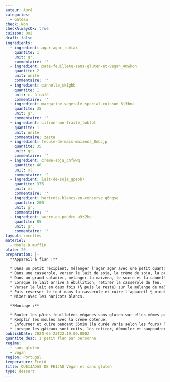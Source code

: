 ```yaml
---
auteur: Auré
categories:
  - Gateau
check: Non
checkAlwaysOk: true
cuisson: Oui
draft: false
ingredients:
  - ingredient: agar-agar_ruhtax
    quantite: 1
    unit: gr.
    commentaire: ''
  - ingredient: pate-feuillete-sans-gluten-et-vegan_40wkon
    quantite: 2
    unit: unité
    commentaire: ''
  - ingredient: cannelle_sk1gbb
    quantite: 1
    unit: c. à café
    commentaire: ''
  - ingredient: margarine-vegetale-special-cuisson_8j3hna
    quantite: 35
    unit: gr.
    commentaire: ''
  - ingredient: citron-non-traite_tobtbt
    quantite: 1
    unit: unité
    commentaire: zeste
  - ingredient: fecule-de-mais-maizena_8nbcjp
    quantite: 35
    unit: gr.
    commentaire: ''
  - ingredient: creme-soja_chfwwq
    quantite: 40
    unit: ml
    commentaire: ''
  - ingredient: lait-de-soja_gpeob7
    quantite: 375
    unit: ml
    commentaire: ''
  - ingredient: haricots-blancs-en-conserve_g6ngse
    quantite: 200
    unit: gr.
    commentaire: ''
  - ingredient: sucre-en-poudre_u9z2he
    quantite: 85
    unit: gr.
    commentaire: ''
layout: recettes
materiel:
  - Moule à muffin
plate: 20
preparation: |-
  **Appareil à flan :**

  * Dans un petit récipient, mélanger l’agar agar avec une petit quantité d’eau (10/15ml).
  * Dans une casserole, verser le lait de soja, la crème de soja, la préparation eau/agar agar, le zeste de citron. Porter le tout à ébullition.
  * Dans un grand saladier, mélanger la maïzena, le sucre et la cannelle puis réserver.
  * Lorsque le lait arrive à ébullition, retirer la casserole du feu.
  * Verser le lait en deux fois (⅓ puis le reste) sur le mélange de maïzena tout en fouettant vivement.
  * Puis reverser le tout dans la casserole et cuire l’appareil ⅔ minutes sur feu moyen en fouettant énergiquement sans arrêt. Dès que l’appareil épaissit, retirer la casserole du feu et fouetter l’appareil jusqu’à ce qu’il soit lisse et homogène.
  * Mixer avec les haricots blancs.

  **Montage :**

  * Rouler les pâtes feuilletées véganes sans gluten sur elles-mêmes pour faire un rouleau. Faire des tronçons de 2 cm d’épaisseur. Placez chaque tranche dans le moule.. Bien appuyer avec le pouce de manière à étirer la pâte vers le haut du moule.
  * Remplir les moules avec la crème obtenue.
  * Enfourner et cuire pendant 35min (la durée varie selon les fours) le flan est prêt lorsqu’il est très peu tremblotant, bien levé et que la surface est bien coloré (il va beaucoup gonfler durant la cuisson mais pas de panique c’est normal, il retombera à la sortie du four).
  * Lorsque les gâteaux sont cuits, les retirer, démouler et saupoudrer de sucre glace.
publishDate: 2024-05-23T22:19:00.000Z
quantite_desc: 1 petit flan par personne
regime:
  - sans-gluten
  - vegan
region: Portugal
temperature: Froid
title: QUEIJADAS DE FEIJAO Végan et sans gluten
type: dessert
---
```

